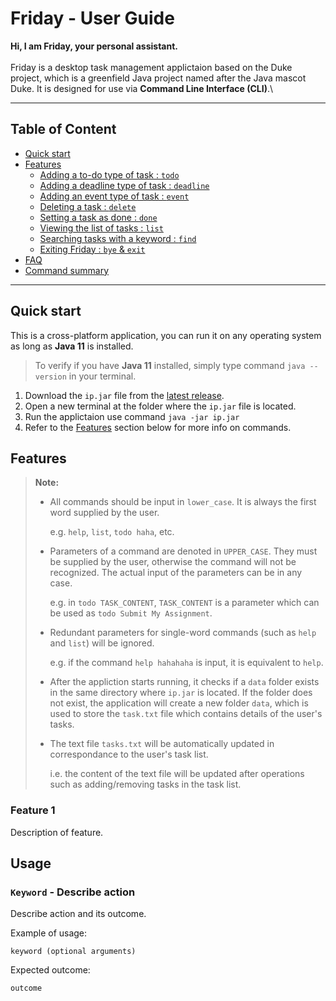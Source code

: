 # Friday - User Guide
**Hi, I am Friday, your personal assistant.**  \
\
Friday is a desktop task management applictaion based on the Duke project, which is a greenfield Java project named after the Java mascot Duke. It is designed for use via **Command Line Interface (CLI)**.\


---
## Table of Content
* [Quick start](README.md#quick-start)
* [Features](README.md#features)
    - [Adding a to-do type of task : `todo`](README.md#adding-a-todo-task--todo)
    - [Adding a deadline type of task : `deadline`](README.md#adding-a-deadline-task--deadline)
    - [Adding an event type of task : `event`](README.md#adding-an-event-task--event)
    - [Deleting a task : `delete`](README.md#deleting-a-task--delete)
    - [Setting a task as done : `done`](README.md#marking-a-task-as-done--done)
    - [Viewing the list of tasks : `list`](README.md#viewing-all-the-tasks--list)
    - [Searching tasks with a keyword : `find`](README.md#searching-tasks-by-a-keyword--find)
    - [Exiting Friday : `bye` & `exit`](README.md#exiting-friday--bye)
* [FAQ](README.md#faq)
* [Command summary](README.md#command-summary)

---
## Quick start
This is a cross-platform application, you can run it on any operating system as long as **Java 11** is installed. 
> To verify if you have **Java 11** installed, simply type command `java --version` in your terminal.
1. Download the `ip.jar` file from the [latest release](https://github.com/song0180/ip/releases).
1. Open a new terminal at the folder where the `ip.jar` file is located.
1. Run the applictaion use command `java -jar ip.jar`
1. Refer to the [Features](README.md#features) section below for more info on commands.
## Features 
> **Note:**
> * All commands should be input in `lower_case`. It is always the first word supplied by the user.
> 
>   e.g. `help`, `list`, `todo haha`, etc.
> 
> 
> * Parameters of a command are denoted in `UPPER_CASE`. They must be supplied by the user, otherwise the command will not be recognized.
>   The actual input of the parameters can be in any case. 
>   
>   e.g. in `todo TASK_CONTENT`, `TASK_CONTENT` is a parameter which can be used as `todo Submit My Assignment`.
> 
> 
> * Redundant parameters for single-word commands (such as `help` and `list`) will be ignored. 
> 
>    e.g. if the command `help hahahaha` is input, it is equivalent to `help`.
> 
> * After the appliction starts running, it checks if a `data` folder exists in the same directory where `ip.jar` is located.
>   If the folder does not exist, the application will create a new folder `data`, 
>   which is used to store the `task.txt` file which contains details of the user's tasks.
>
> * The text file `tasks.txt` will be automatically updated in correspondance to the user's task list. 
> 
>   i.e. the content of the text file will be updated after operations such as adding/removing tasks in the task list.

### Feature 1 
Description of feature.

## Usage

### `Keyword` - Describe action

Describe action and its outcome.

Example of usage: 

`keyword (optional arguments)`

Expected outcome:

`outcome`
